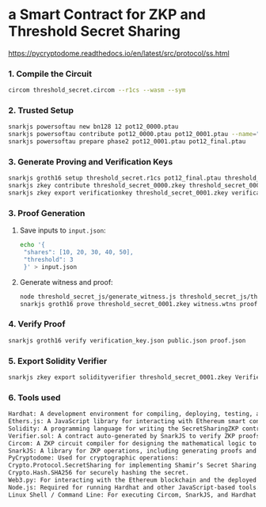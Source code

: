 # a Smart Contract for ZKP and Threshold Secret Sharing

https://pycryptodome.readthedocs.io/en/latest/src/protocol/ss.html

### 1. Compile the Circuit
```bash
circom threshold_secret.circom --r1cs --wasm --sym
```

### 2. Trusted Setup
```bash
snarkjs powersoftau new bn128 12 pot12_0000.ptau
snarkjs powersoftau contribute pot12_0000.ptau pot12_0001.ptau --name="YASIN"
snarkjs powersoftau prepare phase2 pot12_0001.ptau pot12_final.ptau
```

### 3. Generate Proving and Verification Keys
```bash
snarkjs groth16 setup threshold_secret.r1cs pot12_final.ptau threshold_secret_0000.zkey
snarkjs zkey contribute threshold_secret_0000.zkey threshold_secret_0001.zkey --name="YASIN"
snarkjs zkey export verificationkey threshold_secret_0001.zkey verification_key.json
```

### 3. Proof Generation
1. Save inputs to `input.json`:
   ```bash
   echo '{
    "shares": [10, 20, 30, 40, 50],
    "threshold": 3
    }' > input.json
   ```
2. Generate witness and proof:
   ```bash
   node threshold_secret_js/generate_witness.js threshold_secret_js/threshold_secret.wasm input.json witness.wtns
   snarkjs groth16 prove threshold_secret_0001.zkey witness.wtns proof.json public.json
   ```

### 4. Verify Proof
```bash
snarkjs groth16 verify verification_key.json public.json proof.json
```

### 5. Export Solidity Verifier
```bash
snarkjs zkey export solidityverifier threshold_secret_0001.zkey Verifier.sol
```
### 6. Tools used
```bash
Hardhat: A development environment for compiling, deploying, testing, and debugging Ethereum smart contracts.
Ethers.js: A JavaScript library for interacting with Ethereum smart contracts.
Solidity: A programming language for writing the SecretSharingZKP contract.
Verifier.sol: A contract auto-generated by SnarkJS to verify ZKP proofs on-chain.
Circom: A ZKP circuit compiler for designing the mathematical logic to verify secret sharing.
SnarkJS: A library for ZKP operations, including generating proofs and verifier contracts.
PyCryptodome: Used for cryptographic operations:
Crypto.Protocol.SecretSharing for implementing Shamir’s Secret Sharing.
Crypto.Hash.SHA256 for securely hashing the secret.
Web3.py: For interacting with the Ethereum blockchain and the deployed smart contract.
Node.js: Required for running Hardhat and other JavaScript-based tools.
Linux Shell / Command Line: For executing Circom, SnarkJS, and Hardhat commands.
```
